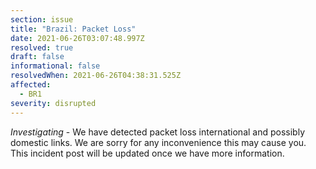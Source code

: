 ```yaml
---
section: issue
title: "Brazil: Packet Loss"
date: 2021-06-26T03:07:48.997Z
resolved: true
draft: false
informational: false
resolvedWhen: 2021-06-26T04:38:31.525Z
affected:
  - BR1
severity: disrupted
---
```

*Investigating* - We have detected packet loss international and possibly domestic links. We are sorry for any inconvenience this may cause you. This incident post will be updated once we have more information. 